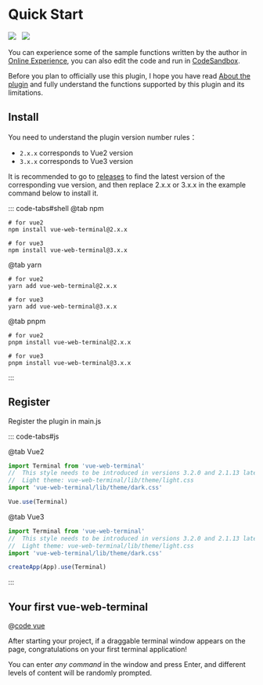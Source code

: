 # Quick Start

<img src="https://shields.io/github/package-json/v/tzfun/vue-web-terminal/vue2" style="margin-right: 8px;">
<img src="https://shields.io/github/package-json/v/tzfun/vue-web-terminal/vue3" style="margin-right: 8px;">

You can experience some of the sample functions written by the author in [Online Experience](./demo.md), 
you can also edit the code and run in [CodeSandbox][Online Demo CodeSandbox].

Before you plan to officially use this plugin, I hope you have read [About the plugin](./about.md) and fully 
understand the functions supported by this plugin and its limitations.

## Install

You need to understand the plugin version number rules：
- `2.x.x` corresponds to Vue2 version
- `3.x.x` corresponds to Vue3 version

It is recommended to go to [releases][Github Releases] to find the latest version of the corresponding vue version, and then replace 2.x.x or 3.x.x in the example command below to install it.

::: code-tabs#shell
@tab npm

```shell
# for vue2
npm install vue-web-terminal@2.x.x

# for vue3
npm install vue-web-terminal@3.x.x
```

@tab yarn

```shell
# for vue2
yarn add vue-web-terminal@2.x.x

# for vue3
yarn add vue-web-terminal@3.x.x
```

@tab pnpm

```shell
# for vue2
pnpm install vue-web-terminal@2.x.x

# for vue3
pnpm install vue-web-terminal@3.x.x
```

:::

## Register

Register the plugin in main.js

::: code-tabs#js

@tab Vue2

```js
import Terminal from 'vue-web-terminal'
//  This style needs to be introduced in versions 3.2.0 and 2.1.13 later, and no theme style is needed in previous versions
//  Light theme: vue-web-terminal/lib/theme/light.css
import 'vue-web-terminal/lib/theme/dark.css'

Vue.use(Terminal)
```

@tab Vue3

```js
import Terminal from 'vue-web-terminal'
//  This style needs to be introduced in versions 3.2.0 and 2.1.13 later, and no theme style is needed in previous versions
//  Light theme: vue-web-terminal/lib/theme/light.css
import 'vue-web-terminal/lib/theme/dark.css'

createApp(App).use(Terminal)
```
:::

## Your first vue-web-terminal

@[code vue](@src/examples/First.vue)

After starting your project, if a draggable terminal window appears on the page, congratulations on your first terminal application!

You can enter *any command* in the window and press Enter, and different levels of content will be randomly prompted.

[Online Demo]: https://tzfun.github.io/vue-web-terminal/
[Online Demo CodeSandbox]: https://codesandbox.io/s/silly-scooby-l8wk9b
[Github Releases]: https://github.com/tzfun/vue-web-terminal/releases

<CommentService></CommentService>